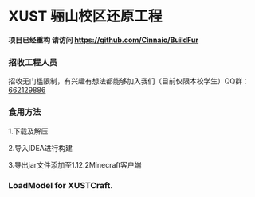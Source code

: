 # XUST 骊山校区还原工程

**项目已经重构 请访问 https://github.com/Cinnaio/BuildFur**

### 招收工程人员
招收无门槛限制，有兴趣有想法都能够加入我们（目前仅限本校学生）QQ群：<a href="https://jq.qq.com/?_wv=1027&k=8G491UzO" target="_blank">662129886</a>

### 食用方法
1.下载及解压
<p></p>
2.导入IDEA进行构建
<p></p>
3.导出jar文件添加至1.12.2Minecraft客户端

### LoadModel for XUSTCraft.
